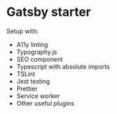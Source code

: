 # Gatsby starter

Setup with:

- A11y linting
- Typography.js
- SEO component
- Typescript with absolute imports
- TSLint
- Jest testing
- Prettier
- Service worker
- Other useful plugins
